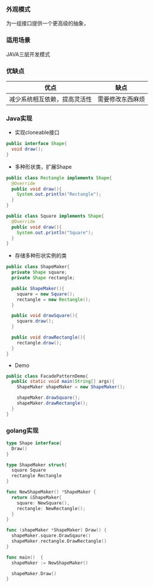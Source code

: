 ### 外观模式
为一组接口提供一个更高级的抽象，

### 适用场景
JAVA三层开发模式

### 优缺点
优点| 缺点
-|-
减少系统相互依赖，提高灵活性 | 需要修改东西麻烦

### Java实现
-  实现cloneable接口
```Java
public interface Shape{
  void draw();
}
```

- 多种形状类，扩展Shape
```Java
public class Rectangle implements Shape{
  @Override
  public void draw(){
    System.out.println("Rectangle");
  }
}

public class Square implements Shape{
  @Override
  public void draw(){
    System.out.println("Square");
  }
}
```

- 存储多种形状实例的类
```Java
public class ShapeMaker{
  private Shape square;
  private Shape rectangle;

  public ShapeMaker(){
    square = new Square();
    rectangle = new Rectangle();
  }

  public void drawSquare(){
    square.draw();
  }

  public void drawRectangle(){
    rectangle.draw();
  }
}
```

- Demo
```Java
public class FacadePatternDemo{
  public static void main(String[] args){
    ShapeMaker shapeMaker = new ShapeMaker();

    shapeMaker.drawSquare();
    shapeMaker.drawRectangle();
  }
}
```

### golang实现

```go
type Shape interface{
  Draw()
}

type ShapeMaker struct{
  square Square
  rectangle Rectangle
}

func NewShapeMaker() *ShapeMaker {
  return &ShapeMaker{
    square: NewSquare(),
    rectangle: NewRectangle();
  }
}

func (shapeMaker *ShapeMaker) Draw() {
  shapeMaker.square.DrawSqaure()
  shapeMaker.rectangle.DrawRectangle()
}

func main()  {
  shapeMaker := NewShapeMaker()

  shapeMaker.Draw()
}
```
